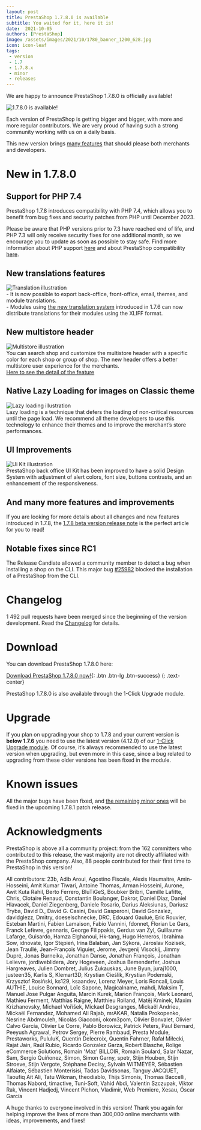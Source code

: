 ```yaml
---
layout: post
title: PrestaShop 1.7.8.0 is available
subtitle: You waited for it, here it is!
date:  2021-10-05
authors: [PrestaShop]
image: /assets/images/2021/10/1780_banner_1200_628.jpg
icon: icon-leaf
tags:
 - version
 - 1.7
 - 1.7.8.x
 - minor
 - releases
---
```


We are happy to announce PrestaShop 1.7.8.0 is officially available!

![1.7.8.0 is available!](/assets/images/2021/10/1780_banner_1200_628.jpg)

Each version of PrestaShop is getting bigger and bigger, with more and more regular contributors. We are very proud of having such a strong community working with us on a daily basis.

This new version brings [many features](https://build.prestashop.com/news/prestashop-1-7-8-0-beta-release/) that should please both merchants and developers. 

# New in 1.7.8.0

## Support for PHP 7.4

PrestaShop 1.7.8 introduces compatibility with PHP 7.4, which allows you to benefit from bug fixes and security patches from PHP until December 2023. 

Please be aware that PHP versions prior to 7.3 have reached end of life, and PHP 7.3 will only receive security fixes for one additional month, so we encourage you to update as soon as possible to stay safe. Find more information about PHP support [here](https://www.php.net/supported-versions.php) and about PrestaShop compatibility [here](https://devdocs.prestashop.com/1.7/basics/installation/system-requirements/).

## New translations features

<div style="display: flex; align-items: center; flex-wrap: wrap;">
  <div class="col-md-4" style="">
    <img src="/assets/images/2021/10/illustration_translation.png" alt="Translation illustration">
  </div>
  <div class="col-md-8">
    - It is now possible to export back-office, front-office, email, themes, and module translations.<br>
    - Modules using <a class="vglnk" href="https://devdocs.prestashop.com/1.7/modules/creation/module-translation/new-system/" rel="nofollow">the new translation system</a> introduced in 1.7.6 can now distribute translations for their modules using the XLIFF format.<br>
  </div>
</div>

##  New multistore header
 
<div style="display: flex; align-items: center; flex-wrap: wrap;">
  <div class="col-md-4" style="">
    <img src="/assets/images/2021/10/illustration_multistore.png" alt="Multistore illustration">
  </div>
  <div class="col-md-8">
You can search shop and customize the multistore header with a specific color for each shop or group of shop. The new header offers a better multistore user experience for the merchants.<br>
<a class="vglnk" href="https://build.prestashop.com/news/multistore-news-in-1.7.8/" rel="nofollow">Here to see the detail of the feature</a> 
  </div>
</div>

## Native Lazy Loading for images on Classic theme

<div style="display: flex; align-items: center; flex-wrap: wrap;">
  <div class="col-md-4" style="">
    <img src="/assets/images/2021/10/illustration_lazy_loading.png" alt="Lazy loading illustration">
  </div>
  <div class="col-md-8">
Lazy loading is a technique that defers the loading of non-critical resources until the page load. We recommend all theme developers to use this technology to enhance their themes and to improve the merchant’s store performances.<br>
  </div>
</div>

## UI Improvements

<div style="display: flex; align-items: center; flex-wrap: wrap;">
  <div class="col-md-4" style="">
    <img src="/assets/images/2021/10/illustration_ui_kit.png" alt="Ui Kit illustration">
  </div>
  <div class="col-md-8">
PrestaShop back office UI Kit has been improved to have a solid Design System with adjustment of alert colors, font size, buttons contrasts, and an enhancement of the responsiveness.<br>
  </div>
</div>

## And many more features and improvements
If you are looking for more details about all changes and new features introduced in 1.7.8, the [1.7.8 beta version release note](https://build.prestashop.com/news/prestashop-1-7-8-0-beta-release/) is the perfect article for you to read!

## Notable fixes since RC1
The Release Candiate allowed a community member to detect a bug when installing a shop on the CLI.
This major bug [#25982](https://github.com/PrestaShop/PrestaShop/issues/25959) blocked the installation of a PrestaShop from the CLI. 

# Changelog

1 492 pull requests have been merged since the beginning of the version development. Read the [Changelog](https://github.com/PrestaShop/PrestaShop/releases/tag/1.7.8.0) for details. 

# Download

You can download PrestaShop 1.7.8.0 here:

[Download PrestaShop 1.7.8.0 now!](https://www.prestashop.com/en/developers-versions){: .btn .btn-lg .btn-success}
{: .text-center}
 
PrestaShop 1.7.8.0 is also available through the 1-Click Upgrade module. 

# Upgrade 
If you plan on upgrading your shop to 1.7.8 and your current version is **below 1.7.6** you need to use the latest version (4.12.0) of our [1-Click Upgrade module](https://github.com/PrestaShop/autoupgrade). Of course, it’s always recommended to use the latest version when upgrading, but even more in this case, since a bug related to upgrading from these older versions has been fixed in the module.

# Known issues

All the major bugs have been fixed, and [the remaining minor ones](https://github.com/PrestaShop/PrestaShop/issues?q=is%3Aissue+milestone%3A1.7.8.1+is%3Aopen) will be fixed in the upcoming 1.7.8.1 patch release.

# Acknowledgments

PrestaShop is above all a community project: from the 162 committers who contributed to this release, the vast majority are not directly affiliated with the PrestaShop company. Also, 88 people contributed for their first time to PrestaShop in this version!

All contributors:
23b, Adib Aroui, Agostino Fiscale, Alexis Haumaitre, Amin-Hosseini, Amit Kumar Tiwari, Antoine Thomas, Arman Hosseini, Aurone, Awit Kuta Rahil, Berto Ferrero, BluTiGeS, Boubker Bribri, Camille Lafitte, Chris, Clotaire Renaud, Constantin Boulanger, Dakror, Daniel Díaz, Daniel Hlavacek, Daniel Ziegenberg, Daniele Rosario, Darius Aleksiunas, Dariusz Tryba, David D., David G. Casini, David Gasperoni, David Gonzalez, davidglezz, Dmitry, doeselschnecke, DRC, Edouard Gaulué, Eric Rouvier, Esteban Martini, Fabien Lamaison, Fabio Vannini, fdonnet, Florian Le Gars, Franck Lefèvre, gennaris, George Filippakis, Gerdus van Zyl, Guillaume Lafarge, Guisardo, Hamza Elghanoui, Hk-tang, Hugo Herreros, Ibrahima Sow, idnovate, Igor Stępień, Irina Balaban, Jan Sýkora, Jaroslav Kozisek, Jean Traullé, Jean-François Viguier, Jerome, Jevgenij Visockij, Jimmy Dupré, Jonas Burneika, Jonathan Danse, Jonathan François, Jonathan Lelievre, jordiweblidera, Jory Hogeveen, Joshua Bemenderfer, Joshua Hargreaves, Julien Dombret, Julius Žukauskas, June Byun, juraj1000, justeen35, Karlis S, Klemart3D, Krystian Cieślik, Krystian Podemski, Krzysztof Rosiński, ks129, ksaandev, Lorenz Meyer, Loris Roncali, Louis AUTHIE, Louise Bonnard, Loïc Sapone, Magicalname, mahdi, Maksim T, Manuel Jose Pulgar Anguita, Marcin Kurek, Marion François, Mark Leonard, Mathieu Ferment, Matthias Raigne, Matthieu Rolland, Matěj Kmínek, Maxim Krizhanovsky, Michael Voříšek, Mickael Desgranges, Mickaël Andrieu, Mickaël Fernandez, Mohamed Ali Rajab, mrAKAR, Natalia Prokopenko, Nesrine Abdmouleh, Nicolás Giacconi, okom3pom, Olivier Bonvalet, Olivier Calvo García, Olivier Le Corre, Pablo Borowicz, Patrick Peters, Paul Bernard, Peeyush Agrawal, Petrov Sergey, Pierre Rambaud, Presta Module, Prestaworks, PululuK, Quentin Delecroix, Quentin Fahrner, Rafał Miłecki, Rajat Jain, Raúl Rubio, Ricardo Gonzalez Garza, Robert Blasche, Rolige eCommerce Solutions, Romain 'Maz' BILLOIR, Romain Soulard, Salar Nazar, Sam, Sergio Quiñonez, Simon, Simon Garny, spetr, Stijn Houben, Stijn Stroeve, Stijn Vergote, Stéphane Decisy, Sylvain WITMEYER, Sébastien Alfaiate, Sébastien Monterisisi, Tadas Davidsonas, Tanguy JACQUET, Taoufiq Ait Ali, Tatu Wikman, theodiablo, Thijs Simonis, Thomas Baccelli, Thomas Nabord, timactive, Tuni-Soft, Vahid Abdi, Valentin Szczupak, Viktor Rak, Vincent Hadjedj, Vincent Pichon, Vladimir, Web Premiere, Xesau, Óscar García

A huge thanks to everyone involved in this version!
Thank you again for helping improve the lives of more than 300,000 online merchants with ideas, improvements, and fixes!

